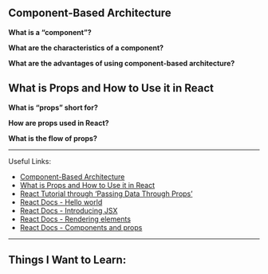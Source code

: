 ## Component-Based Architecture

**What is a “component”?**


**What are the characteristics of a component?**


**What are the advantages of using component-based architecture?**


## What is Props and How to Use it in React

**What is “props” short for?**


**How are props used in React?**


**What is the flow of props?**


---

Useful Links:
- [Component-Based Architecture](https://www.tutorialspoint.com/software_architecture_design/component_based_architecture.htm)
- [What is Props and How to Use it in React](https://itnext.io/what-is-props-and-how-to-use-it-in-react-da307f500da0)
- [React Tutorial through ‘Passing Data Through Props’](https://react.dev/learn/tutorial-tic-tac-toe)
- [React Docs - Hello world](https://legacy.reactjs.org/docs/hello-world.html)
- [React Docs - Introducing JSX](https://legacy.reactjs.org/docs/introducing-jsx.html)
- [React Docs - Rendering elements](https://legacy.reactjs.org/docs/rendering-elements.html)
- [React Docs - Components and props](https://legacy.reactjs.org/docs/components-and-props.html)

---

## Things I Want to Learn: